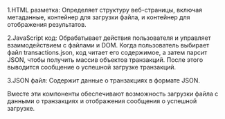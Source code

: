 1.HTML разметка: Определяет структуру веб-страницы, включая метаданные, контейнер для загрузки файла, и контейнер для отображения результатов.

2.JavaScript код: Обрабатывает действия пользователя и управляет взаимодействием с файлами и DOM. Когда пользователь выбирает файл transactions.json, код читает его содержимое, а затем парсит JSON, чтобы получить массив объектов транзакций. После этого выводится сообщение о успешной загрузке транзакций.

3.JSON файл: Содержит данные о транзакциях в формате JSON.

Вместе эти компоненты обеспечивают возможность загрузки файла с данными о транзакциях и отображения сообщения о успешной загрузке.
